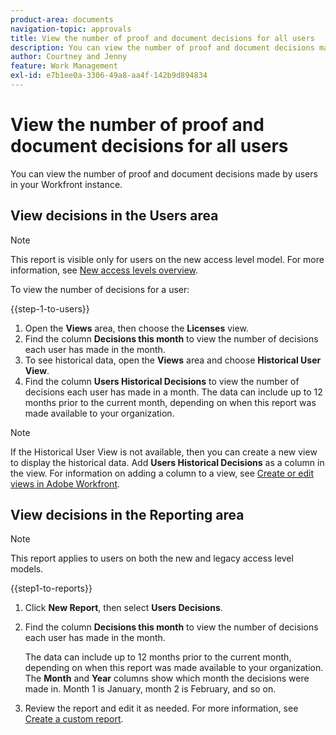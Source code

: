 ```yaml
---
product-area: documents
navigation-topic: approvals
title: View the number of proof and document decisions for all users
description: You can view the number of proof and document decisions made by users in your Workfront instance.
author: Courtney and Jenny
feature: Work Management
exl-id: e7b1ee0a-3306-49a8-aa4f-142b9d894834
---
```


# View the number of proof and document decisions for all users

You can view the number of proof and document decisions made by users in your Workfront instance.

## View decisions in the Users area

>[!NOTE]
>
>This report is visible only for users on the new access level model. For more information, see [New access levels overview](/help/quicksilver/administration-and-setup/add-users/how-access-levels-work/access-level-overview.md).

To view the number of decisions for a user:

{{step-1-to-users}}

1. Open the **Views** area, then choose the **Licenses** view. 
1. Find the column **Decisions this month** to view the number of decisions each user has made in the month.
1. To see historical data, open the **Views** area and choose **Historical User View**.
1. Find the column **Users Historical Decisions** to view the number of decisions each user has made in a month. The data can include up to 12 months prior to the current month, depending on when this report was made available to your organization.

>[!NOTE]
>
>If the Historical User View is not available, then you can create a new view to display the historical data. Add **Users Historical Decisions** as a column in the view. For information on adding a column to a view, see [Create or edit views in Adobe Workfront](/help/quicksilver/reports-and-dashboards/reports/reporting-elements/create-edit-views.md).


## View decisions in the Reporting area

>[!NOTE]
>
>This report applies to users on both the new and legacy access level models.

{{step1-to-reports}}

1. Click **New Report**, then select **Users Decisions**.
1. Find the column **Decisions this month** to view the number of decisions each user has made in the month.

   The data can include up to 12 months prior to the current month, depending on when this report was made available to your organization. The **Month** and **Year** columns show which month the decisions were made in. Month 1 is January, month 2 is February, and so on.

1. Review the report and edit it as needed. For more information, see [Create a custom report](/help/quicksilver/reports-and-dashboards/reports/creating-and-managing-reports/create-custom-report.md).


